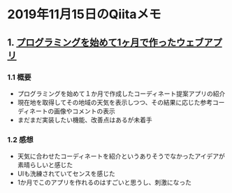 # 2019年11月15日のQiitaメモ

## 1. [プログラミングを始めて1ヶ月で作ったウェブアプリ](https://qiita.com/shihori_23/items/adbceb544f19a810690f)

### 1.1 概要

- プログラミングを始めて１か月で作成したコーディネート提案アプリの紹介
- 現在地を取得してその地域の天気を表示しつつ、その結果に応じた参考コーディネートの画像やコメントの表示
- まだまだ実装したい機能、改善点はあるが未着手

### 1.2 感想

- 天気に合わせたコーディネートを紹介というありそうでなかったアイデアが素晴らしいと感じた
- UIも洗練されていてセンスを感じた
- 1か月でこのアプリを作れるのはすごいと思うし、刺激になった
